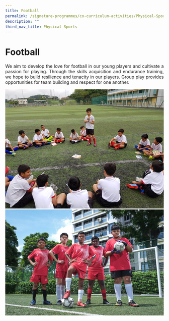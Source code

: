 ```yaml
---
title: Football
permalink: /signature-programmes/co-curriculum-activities/Physical-Sports/football/
description: ""
third_nav_title: Physical Sports
---
```

# Football
<p align="Justify">We aim to develop the love for football in our young players and cultivate a passion for playing. Through the skills acquisition and endurance training, we hope to build resilience and tenacity in our players. Group play provides opportunities for team building and respect for one another.</p>

![](/images/Football-%20Facilitation%20Time.jpg)
![](/images/School%20Shots%2047%201.jpg)